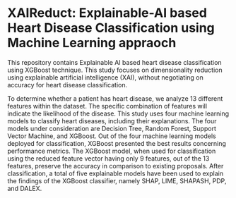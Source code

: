# XAIReduct: Explainable-AI based Heart Disease Classification using Machine Learning appraoch 
This repository contains Explainable AI based heart disease classification using XGBoost technique. This study focuses on dimensionality reduction using explainable artificial intelligence (XAI), without negotiating on accuracy for heart disease classification.

To determine whether a patient has heart disease, we analyze 13 different features within the dataset. The specific combination of features will indicate the likelihood of the disease. This study uses four machine learning models to classify heart diseases, including their explanations. The four models under consideration are Decision Tree, Random Forest, Support Vector Machine, and XGBoost. Out of the four machine learning models deployed for classification, XGBoost presented the best results concerning performance metrics. The XGBoost model, when used for classification using the reduced feature vector having only 9 features, out of the 13 features, preserve the accuracy in comparison to existing proposals. After classification, a total of five explainable models have been used to explain the findings of the XGBoost classifier, namely SHAP, LIME, SHAPASH, PDP, and DALEX.
